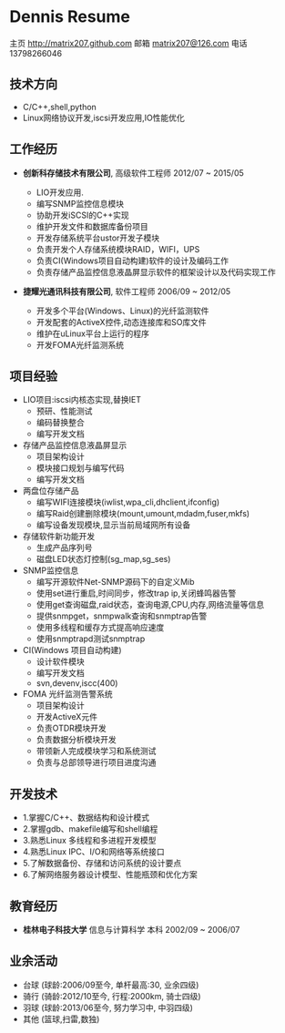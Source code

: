 Dennis Resume
===============

主页  http://matrix207.github.com
邮箱            matrix207@126.com
电话                  13798266046

技术方向
--------

*	C/C++,shell,python
*	Linux网络协议开发,iscsi开发应用,IO性能优化

工作经历
--------

*	**创新科存储技术有限公司**, 高级软件工程师 2012/07 ~ 2015/05
	
	-   LIO开发应用.
	-   编写SNMP监控信息模块
	-   协助开发iSCSI的C++实现
	-   维护开发文件和数据库备份项目
	-   开发存储系统平台ustor开发子模块
	-   负责开发个人存储系统模块RAID，WIFI，UPS
	-   负责CI(Windows项目自动构建)软件的设计及编码工作
	-	负责存储产品监控信息液晶屏显示软件的框架设计以及代码实现工作

*	**捷耀光通讯科技有限公司**, 软件工程师 2006/09 ~ 2012/05
	
	-   开发多个平台(Windows、Linux)的光纤监测软件
	-   开发配套的ActiveX控件,动态连接库和SO库文件
	-   维护在uLinux平台上运行的程序
	-   开发FOMA光纤监测系统

项目经验
--------

*   LIO项目:iscsi内核态实现,替换IET
    -   预研、性能测试
    -   编码替换整合
    -   编写开发文档
*   存储产品监控信息液晶屏显示
    -   项目架构设计
    -   模块接口规划与编写代码
    -   编写开发文档
*   两盘位存储产品
    -   编写WIFI连接模块(iwlist,wpa_cli,dhclient,ifconfig)
    -   编写Raid创建删除模块(mount,umount,mdadm,fuser,mkfs)
	-   编写设备发现模块,显示当前局域网所有设备
*   存储软件新功能开发
    -   生成产品序列号
    -   磁盘LED状态灯控制(sg_map,sg_ses)
*   SNMP监控信息
    -   编写开源软件Net-SNMP源码下的自定义Mib
	-   使用set进行重启,时间同步，修改trap ip,关闭蜂鸣器告警
	-   使用get查询磁盘,raid状态，查询电源,CPU,内存,网络流量等信息
	-   提供snmpget，snmpwalk查询和snmptrap告警
	-   使用多线程和缓存方式提高响应速度
	-   使用snmptrapd测试snmptrap
*	CI(Windows 项目自动构建)
	-    设计软件模块
	-    编写开发文档
	-    svn,devenv,iscc(400)
*   FOMA 光纤监测告警系统
    -   项目架构设计
	-	开发ActiveX元件
	-	负责OTDR模块开发
	-	负责数据分析模块开发
	-	带领新人完成模块学习和系统测试
	-	负责与总部领导进行项目进度沟通

开发技术
--------

*   1.掌握C/C++、数据结构和设计模式
*   2.掌握gdb、makefile编写和shell编程
*   3.熟悉Linux 多线程和多进程开发模型
*	4.熟悉Linux IPC、I/O和网络等系统接口
*	5.了解数据备份、存储和访问系统的设计要点
*	6.了解网络服务器设计模型、性能瓶颈和优化方案

教育经历
--------

*   **桂林电子科技大学** 信息与计算科学 本科 2002/09 ~ 2006/07 

业余活动
--------

*   台球  (球龄:2006/09至今, 单杆最高:30, 业余四级)
*	骑行  (骑龄:2012/10至今, 行程:2000km, 骑士四级)
*   羽球  (球龄:2013/06至今, 努力学习中, 中羽四级)
*	其他  (篮球,扫雷,数独)
